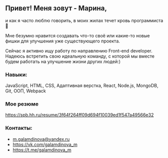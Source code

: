 ## Привет! Меня зовут - Марина,

и как я часто люблю говорить, в моих жилах течет кровь программиста :muscle:

Мне безумно нравится создавать что-то своё или какие-то новые фишки для улучшения уже существующего проекта.

Сейчас я активно ищу работу по направлению Front-end developer. Надеюсь встретить свою идеальную команду, с которой мы вместе будем работать на улучшение жизни других людей:)

### Навыки: 
JavaScript, HTML, CSS, Адаптивная верстка, React, Node.js, MongoDB, Git, ООП, Webpack

### Мое резюме
https://spb.hh.ru/resume/3f64f264ff09d694f10039ed1f547a49566e32

### Контакты:
+ m.galamdinova@yandex.ru
+ https://vk.com/galamdinova_m
+ https://t.me/galamdinova_m


<!--
**Marusya256/Marusya256** is a ✨ _special_ ✨ repository because its `README.md` (this file) appears on your GitHub profile.

Here are some ideas to get you started:

- 🔭 I’m currently working on ...
- 🌱 I’m currently learning ...
- 👯 I’m looking to collaborate on ...
- 🤔 I’m looking for help with ...
- 💬 Ask me about ...
- 📫 How to reach me: ...
- 😄 Pronouns: ...
- ⚡ Fun fact: ...
-->
